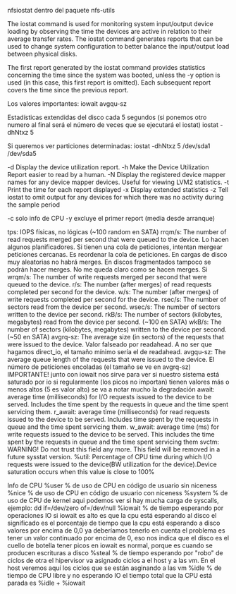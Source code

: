 nfsiostat dentro del paquete nfs-utils


The iostat command is used for monitoring system input/output device loading by observing the time the devices are active in relation to their average transfer rates. The  iostat  command  generates  reports that can be used to change system configuration to better balance the input/output load between physical disks.

The first report generated by the iostat command provides statistics concerning the time since the system was booted, unless the -y option is  used  (in  this case, this first report is omitted). Each subsequent report covers the time since the previous report.

Los valores importantes:
  iowait
  avgqu-sz


Estadísticas extendidas del disco cada 5 segundos (si ponemos otro numero al final será el número de veces que se ejecutará el iostat)
iostat -dhNtxz 5

Si queremos ver particiones determinadas: iostat -dhNtxz 5 /dev/sda1 /dev/sda5

  -d Display the device utilization report.
  -h Make the Device Utilization Report easier to read by a human.
  -N Display the registered device mapper names for any device mapper devices.  Useful for viewing LVM2 statistics.
  -t Print the time for each report displayed
  -x Display extended statistics
  -z Tell iostat to omit output for any devices for which there was no activity during the sample period

  -c solo info de CPU
  -y excluye el primer report (media desde arranque)

tps: IOPS físicas, no lógicas (~100 random en SATA)
rrqm/s: The number of read requests merged per second that were queued to the device.
	Lo hacen algunos planificadores. Si tienen una cola de peticiones, intentan mergear peticiones cercanas. Es reordenar la cola de peticiones.
	En cargas de disco muy aleatorias no habrá merges. En discos fragmentados tampoco se podrán hacer merges.
	No me queda claro como se hacen merges. Si 
wrqm/s: The number of write requests merged per second that were queued to the device.
r/s: The number (after merges) of read requests completed per second for the device.
w/s: The number (after merges) of write requests completed per second for the device.
rsec/s: The number of sectors read from the device per second.
wsec/s: The number of sectors written to the device per second.
rkB/s: The number of sectors (kilobytes, megabytes) read from the device per second. (~100 en SATA)
wkB/s: The number of sectors (kilobytes, megabytes) written to the device per second. (~50 en SATA)
avgrq-sz: The average size (in sectors) of the requests that were issued to the device.
	  Valor falseado por readahead. A no ser que hagamos direct_io, el tamaño mínimo sería el de readahead.
avgqu-sz: The average queue length of the requests that were issued to the device.
	  El número de peticiones encoladas (el tamaño se ve en avgrq-sz)
	  IMPORTANTE! junto con iowait nos sirve para ver si nuestro sistema está saturado por io
	  si regularmente (los picos no importan) tienen valores más o menos altos (5 es valor alto)
	  se va a notar mucho la degradación
await: average time (milliseconds) for I/O requests issued to the device to be served. Includes the time spent by the requests in queue and the time spent servicing them.
r_await: average time (milliseconds) for read requests issued to the device to be served. Includes time spent by the requests in queue and the time spent servicing them.
w_await: average  time (ms) for write requests issued to the device to be served. This includes the time spent by the requests in queue and the time spent servicing them
svctm: WARNING! Do not trust this  field  any  more. This field will be removed in a future sysstat version.
%util: Percentage of CPU time during which I/O requests were issued to the device(BW utilization for the device).Device saturation occurs when this value is close to 100%

Info de CPU
  %user		% de uso de CPU en código de usuario sin niceness
  %nice		% de uso de CPU en código de usuario con niceness
  %system	% de uso de CPU de kernel 
  			aqui podemos ver si hay mucha carga de syscalls, ejemplo: dd if=/dev/zero of=/dev/null
  %iowait	% de tiempo esperando por operaciones IO
  			si iowait es alto es que la cpu está esperando al disco
			el significado es el porcentaje de tiempo que la cpu está esperando a disco
			valores por encima de 0,0 ya deberíamos tenerlo en cuenta
			el problema es tener un valor continuado por encima de 0, eso nos indica que el disco es el cuello de botella
			tener picos en iowait es normal, porque es cuando se producen escrituras a disco
  %steal	% de tiempo esperando por "robo" de ciclos de otra
  			el hipervisor va asignado ciclos a el host y a las vm. En el host veremos aquí los ciclos que se están asginando a las vm
  %idle		% de tiempo de CPU libre y no esperando IO
  			el tiempo total que la CPU está parada es %idle + %iowait
